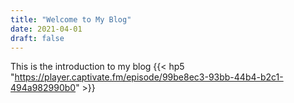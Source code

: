 ```yaml
---
title: "Welcome to My Blog"
date: 2021-04-01
draft: false
---
```


This is the introduction to my blog
{{< hp5 "https://player.captivate.fm/episode/99be8ec3-93bb-44b4-b2c1-494a982990b0" >}}